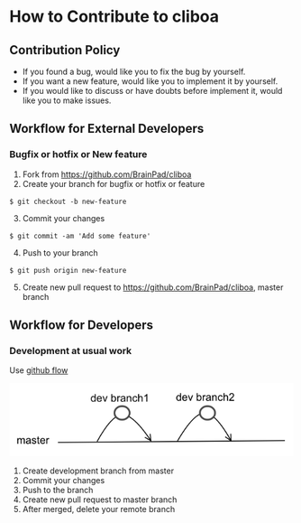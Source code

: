 # How to Contribute to cliboa

## Contribution Policy

* If you found a bug, would like you to fix the bug by yourself.
* If you want a new feature, would like you to implement it by yourself.
* If you would like to discuss or have doubts before implement it, would like you to make issues.


## Workflow for External Developers
### Bugfix or hotfix or New feature
1. Fork from https://github.com/BrainPad/cliboa
2. Create your branch for bugfix or hotfix or feature 
```
$ git checkout -b new-feature
```
3. Commit your changes 
```
$ git commit -am 'Add some feature'
```
4. Push to your branch 
```
$ git push origin new-feature
```
5. Create new pull request to https://github.com/BrainPad/cliboa, master branch


## Workflow for Developers
### Development at usual work
Use <a href="https://guides.github.com/introduction/flow/">github flow</a>

![](/img/cliboa_github_flow.png)

1. Create development branch from master
2. Commit your changes
3. Push to the branch
4. Create new pull request to master branch
5. After merged, delete your remote branch
